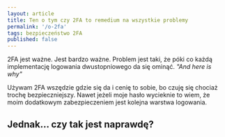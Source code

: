```yaml
---
layout: article
title: Ten o tym czy 2FA to remedium na wszystkie problemy
permalink: '/o-2fa'
tags: bezpieczeństwo 2FA
published: false
---
```


2FA jest ważne. Jest bardzo ważne. Problem jest taki, że póki co każdą implementację logowania dwustopniowego da się ominąć. *"And here is why"*

Używam 2FA wszędzie gdzie się da i cenię to sobie, bo czuję się chociaż trochę bezpieczniejszy. Nawet jeżeli moje hasło wycieknie to wiem, że moim dodatkowym zabezpieczeniem jest kolejna warstwa logowania.

<h2>Jednak... czy tak jest naprawdę?</h2>
